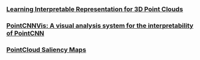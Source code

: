 ### [Learning Interpretable Representation for 3D Point Clouds](https://ieeexplore.ieee.org/stamp/stamp.jsp?arnumber=9412440&casa_token=c7LpKAENTOMAAAAA:AEoFpo68g_-G8EFrsdKn9B0QdnuUTGmUgKnauQFKe8UfYtAn5TBIn-XBkBoYXldLy1cH73hmzljN)

### [PointCNNVis: A visual analysis system for the interpretability of PointCNN](https://dl.acm.org/doi/pdf/10.1145/3532213.3532312?casa_token=O2KsMCz2zFIAAAAA:qDgTInMfT1H_iU-6TwvBpin9dF7x-JQuBwgG_mwJRB0bgQVnc3qTRoeIn8kOZVQjrT2HW_piW39j)

### [PointCloud Saliency Maps](https://github.com/tianzheng4/PointCloud-Saliency-Maps)
